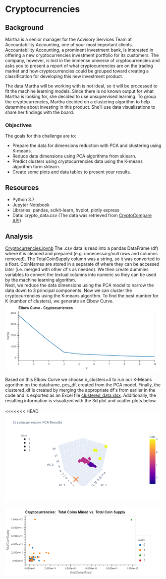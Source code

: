 # Cryptocurrencies

## Background
Martha is a senior manager for the Advisory Services Team at Accountability Accounting, one of your most important clients. Accountability Accounting, a prominent investment bank, is interested in offering a new cryptocurrencies investment portfolio for its customers. The company, however, is lost in the immense universe of cryptocurrencies and asks you to present a report of what cryptocurrencies are on the trading market and how cryptocurrencies could be grouped toward creating a classification for developing this new investment product.

The data Martha will be working with is not ideal, so it will be processed to fit the machine learning models. Since there is no known output for what Martha is looking for, she decided to use unsupervised learning. To group the cryptocurrencies, Martha decided on a clustering algorithm to help determine about investing in this product. She’ll use data visualizations to share her findings with the board.

### Objectives
The goals for this challenge are to:

* Prepare the data for dimensions reduction with PCA and clustering using K-means.
* Reduce data dimensions using PCA algorithms from sklearn.
* Predict clusters using cryptocurrencies data using the K-means algorithm form sklearn.
* Create some plots and data tables to present your results.

## Resources
* Python 3.7
* Jupyter Notebook
* Libraries:  pandas, scikit-learn, hvplot, plotly express
* Data: crypto_data.csv (The data was retrieved from [CryptoCompare API](https://min-api.cryptocompare.com/data/all/coinlist))

## Analysis
[Cryptocurrencies.ipynb](Cryptocurrencies.ipynb)
The .csv data is read into a pandas DataFrame (df) where it is cleaned and prepared (e.g. unnecessary/null rows and columns removed).  The TotalCoinSupply column was a string, so it was converted to a float.  CoinNames are stored in a separate df where they can be accessed later (i.e. merged with other df's as needed).  We then create dummies variables to convert the textual columns into numeric so they can be used by the machine learning algorithm.  
Next, we reduce the data dimensions using the PCA model to narrow the data down to 3 principal components.  Now we can cluster the cryptocurrencies using the K-means algorithm.  To find the best number for K (number of clusters), we generate an Elbow Curve.  <br>
![elbow_curve](Images/elbow_curve.png) <br>
<br>
Based on this Elbow Curve we choose n_clusters=4 to run our K-Means agorithm on the dataframe, pcs_df, created from the PCA model.  Finally, the clustered_df is created by merging the appropriate df's from earlier in the code and is exported as an Excel file [clustered_data.xlsx](Resources/clustered_data.xlsx).  Additionally, the resulting information is visualized with the 3d plot and scatter plots below. <br>
<br>
<<<<<<< HEAD
![3d_plot](Images/3d_plot.png)<br>
<br>
![hv_scatter](Images/hv_scatter.png)
<br>

